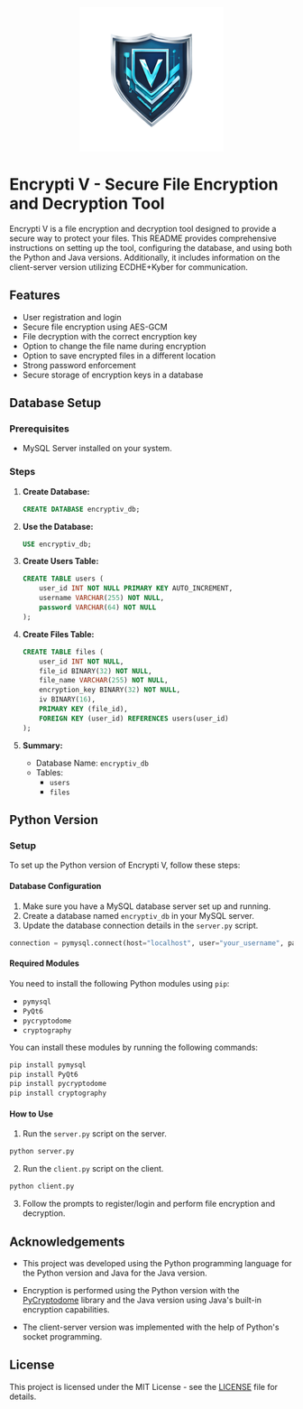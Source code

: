 <p align="center">
  <img src="logo.png" alt="Encrypti V Logo" width="256">
</p>

# Encrypti V - Secure File Encryption and Decryption Tool

Encrypti V is a file encryption and decryption tool designed to provide a secure way to protect your files. This README provides comprehensive instructions on setting up the tool, configuring the database, and using both the Python and Java versions. Additionally, it includes information on the client-server version utilizing ECDHE+Kyber for communication.

## Features

- User registration and login
- Secure file encryption using AES-GCM
- File decryption with the correct encryption key
- Option to change the file name during encryption
- Option to save encrypted files in a different location
- Strong password enforcement
- Secure storage of encryption keys in a database

## Database Setup

### Prerequisites

- MySQL Server installed on your system.

### Steps

1. **Create Database:**

    ```sql
    CREATE DATABASE encryptiv_db;
    ```

2. **Use the Database:**

    ```sql
    USE encryptiv_db;
    ```

3. **Create Users Table:**

    ```sql
    CREATE TABLE users (
        user_id INT NOT NULL PRIMARY KEY AUTO_INCREMENT,
        username VARCHAR(255) NOT NULL,
        password VARCHAR(64) NOT NULL
    );
    ```

4. **Create Files Table:**

    ```sql
    CREATE TABLE files (
        user_id INT NOT NULL,
        file_id BINARY(32) NOT NULL,
        file_name VARCHAR(255) NOT NULL,
        encryption_key BINARY(32) NOT NULL,
        iv BINARY(16),
        PRIMARY KEY (file_id),
        FOREIGN KEY (user_id) REFERENCES users(user_id)
    );
    ```

5. **Summary:**

   - Database Name: `encryptiv_db`
   - Tables:
     - `users`
     - `files`

## Python Version

### Setup

To set up the Python version of Encrypti V, follow these steps:

#### Database Configuration

1. Make sure you have a MySQL database server set up and running.
2. Create a database named `encryptiv_db` in your MySQL server.
3. Update the database connection details in the `server.py` script.

```python
connection = pymysql.connect(host="localhost", user="your_username", password="your_password", database="encryptiv_db")
```

#### Required Modules

You need to install the following Python modules using `pip`:

- `pymysql`
- `PyQt6`
- `pycryptodome`
- `cryptography`

You can install these modules by running the following commands:

```bash
pip install pymysql
pip install PyQt6
pip install pycryptodome
pip install cryptography
```

#### How to Use

1. Run the `server.py` script on the server.

```bash
python server.py
```

2. Run the `client.py` script on the client.

```bash
python client.py
```

3. Follow the prompts to register/login and perform file encryption and decryption.

## Acknowledgements

- This project was developed using the Python programming language for the Python version and Java for the Java version.

- Encryption is performed using the Python version with the [PyCryptodome](https://pycryptodome.readthedocs.io/en/latest/src/cipher/aes.html) library and the Java version using Java's built-in encryption capabilities.

- The client-server version was implemented with the help of Python's socket programming.

## License

This project is licensed under the MIT License - see the [LICENSE](LICENSE) file for details.
